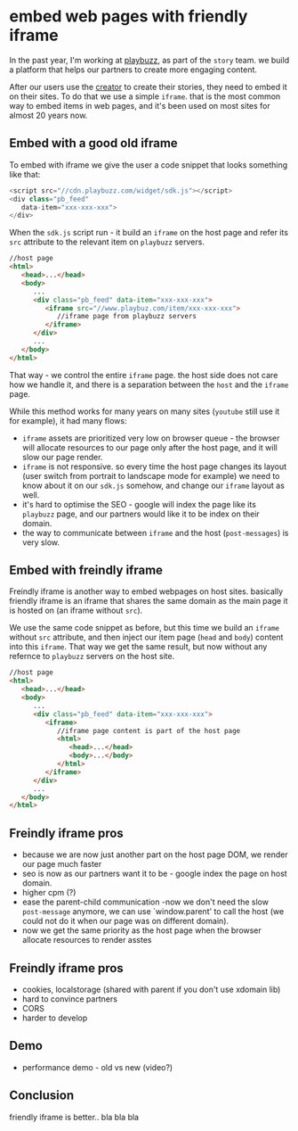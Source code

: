 # embed web pages with friendly iframe

In the past year, I'm working at [playbuzz](https://www.playbuzz.com), as part of the `story` team. we build a platform that helps our partners to create more engaging content.

After our users use the [creator](https://publishers.playbuzz.com/create-with-playbuzz/) to create their stories, they need to embed it on their sites. To do that we use a simple `iframe`. that is the most common way to embed items in web pages, and it's been used on most sites for almost 20 years now.

## Embed with a good old iframe
To embed with iframe we give the user a code snippet that looks something like that:

```js
<script src="//cdn.playbuzz.com/widget/sdk.js"></script>
<div class="pb_feed"
   data-item="xxx-xxx-xxx">
</div>
```

When the `sdk.js` script run - it build an `iframe` on the host page and refer its `src` attribute to the relevant item on `playbuzz` servers.

```html
//host page
<html>
   <head>...</head>
   <body>
      ...
      <div class="pb_feed" data-item="xxx-xxx-xxx">
         <iframe src="//www.playbuz.com/item/xxx-xxx-xxx">
            //iframe page from playbuzz servers
         </iframe>
      </div>
      ...
   </body>
</html>
```

That way - we control the entire `iframe` page. the host side does not care how we handle it, and there is a separation between the `host` and the `iframe` page.

While this method works for many years on many sites (`youtube` still use it for example), it had many flows:
 * `iframe` assets are prioritized very low on browser queue - the browser will allocate resources to our page only after the host page, and it will slow our page render.
 * `iframe` is not responsive. so every time the host page changes its layout (user switch from portrait to landscape mode for example) we need to know about it on our `sdk.js` somehow, and change our `iframe` layout as well.
 * it's hard to optimise the SEO - google will index the page like its `playbuzz` page, and our partners would like it to be index on their domain.
 * the way to communicate between `iframe` and the host (`post-messages`) is very slow.
 
## Embed with freindly iframe 
Freindly iframe is another way to embed webpages on host sites. basically friendly iframe is an iframe that shares the same domain as the main page it is hosted on (an iframe without `src`).

We use the same code snippet as before, but this time we build an `iframe` without `src` attribute, and then inject our item page (`head` and `body`) content into this `iframe`. That way we get the same result, but now without any refernce to `playbuzz` servers on the host site.

```html
//host page
<html>
   <head>...</head>
   <body>
      ...
      <div class="pb_feed" data-item="xxx-xxx-xxx">
         <iframe>
            //iframe page content is part of the host page
            <html>
               <head>...</head>
               <body>...</body>
            </html>
         </iframe>
      </div>
      ...
   </body>
</html>
```

## Freindly iframe pros
* because we are now just another part on the host page DOM, we render our page much faster
* seo is now as our partners want it to be - google index the page on host domain.
* higher cpm (?)
* ease the parent-child communication -now we don't need the slow `post-message` anymore, we can use `window.parent' to call the host (we could not do it when our page was on different domain).
* now we get the same priority as the host page when the browser allocate resources to render asstes
    
## Freindly iframe pros
* cookies, localstorage (shared with parent if you don't use xdomain lib)
* hard to convince partners
* CORS
* harder to develop
    
## Demo
* performance demo - old vs new (video?)

## Conclusion
friendly iframe is better.. bla bla bla
